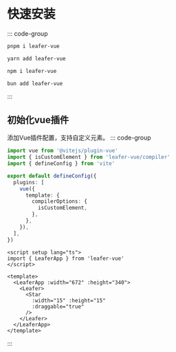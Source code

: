 <script setup lang="ts">
import code from './index.vue?raw'
</script>

# 快速安装

::: code-group

```bash [<div flex items-center><div i-vscode-icons:file-type-pnpm mr2 /> pnpm</div>]
pnpm i leafer-vue
```

```bash [<div flex items-center><div i-vscode-icons:file-type-yarn mr2 /> yarn</div>]
yarn add leafer-vue
```

```bash [<div flex items-center><div i-vscode-icons:file-type-npm mr2 /> npm</div>]
npm i leafer-vue
```

```bash [<div flex items-center><div i-vscode-icons:file-type-bun mr2 /> bun</div>]
bun add leafer-vue
```

:::

## 初始化vue插件

添加Vue插件配置，支持自定义元素。
::: code-group

```ts [<div flex items-center><div i-vscode-icons:file-type-vite mr2 /> vite.config.ts</div>]
import vue from '@vitejs/plugin-vue'
import { isCustomElement } from 'leafer-vue/compiler'
import { defineConfig } from 'vite'

export default defineConfig({
  plugins: [
    vue({
      template: {
        compilerOptions: {
          isCustomElement,
        },
      },
    }),
  ],
})
```

```vue [<div flex items-center><div i-vscode-icons:file-type-vue mr2 /> App.vue</div>]
<script setup lang="ts">
import { LeaferApp } from 'leafer-vue'
</script>

<template>
  <LeaferApp :width="672" :height="340">
    <Leafer>
      <Star
        :width="15" :height="15"
        :draggable="true"
      />
    </Leafer>
  </LeaferApp>
</template>
```
:::
